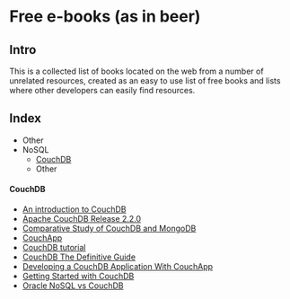 # Free e-books (as in beer)

## Intro
This is a collected list of books located on the web from a number of unrelated resources, created as an easy to use list of free books and lists where other developers can easily find resources.

## Index
* Other
* NoSQL
	* [CouchDB](#couchdb)
	* Other
	
#### CouchDB
* [An introduction to CouchDB](couchdb/An_introduction_to_CouchDB.pdf)
* [Apache CouchDB Release 2.2.0](couchdb/Apache_CouchDB_Release_2.2.0.pdf)
* [Comparative Study of CouchDB and MongoDB](couchdb/Comparative_Study_of_CouchDB_and_MongoDB.pdf)
* [CouchApp](couchdb/couchapp.pdf)
* [CouchDB tutorial](couchdb/couchdb_tutorial.pdf)
* [CouchDB  The Definitive Guide](couchdb/CouchDB__The_Definitive_Guide.pdf)
* [Developing a CouchDB Application With CouchApp](couchdb/Developing_a_CouchDB_Application_With_CouchApp.pdf)
* [Getting Started with CouchDB](couchdb/Getting_Started_with_CouchDB.pdf)
* [Oracle NoSQL vs CouchDB](couchdb/oracle-nosql-vs-couchdb-1961720.pdf)



